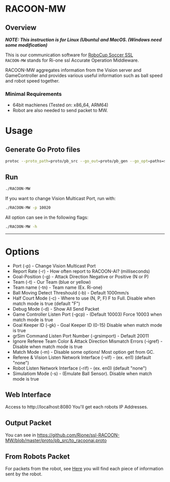 # RACOON-MW

## Overview

**_NOTE: This instruction is for Linux (Ubuntu) and MacOS. (Windows need some modification)_**

This is our communication software for [RoboCup Soccer SSL](https://ssl.robocup.org/)  
`RACOON-MW` stands for Ri-one ssl Accurate Operation Middleware.

RACOON-MW aggregates information from the Vision server and GameController and provides various useful information such as ball speed and robot speed together.

### Minimal Requirements

- 64bit machienes (Tested on: x86_64, ARM64)
- Robot are also needed to send packet to MW.

# Usage

## Generate Go Proto files
```bash
protoc --proto_path=proto/pb_src --go_out=proto/pb_gen --go_opt=paths=source_relative proto/pb_src/*.proto
```

## Run

```bash
./RACOON-MW
```

If you want to change Vision Multicast Port, run with:

```bash
./RACOON-MW -p 10020
```

All option can see in the following flags:

```bash
./RACOON-MW -h
```

---

# Options

- Port (-p) - Change Vision Multicast Port
- Report Rate (-r) - How often report to RACOON-AI? (milliseconds)
- Goal-Position (-g) - Attack Direction Negative or Positive (N or P)
- Team (-t) - Our Team (blue or yellow)
- Team name (-tn) - Team name (Ex. Ri-one)
- Ball Moving Detect Threshould (-b) - Default 1000mm/s
- Half Court Mode (-c) - Where to use (N, P, F) F to Full. Disable when match mode is true (default "F")
- Debug Mode (-d) - Show All Send Packet
- Game Controller Listen Port (-gcp) - (Default 10003) Force 10003 when match mode is true
- Goal Keeper ID (-gk) - Goal Keeper ID (0-15) Disable when match mode is true
- grSim Command Listen Port Number (-grsimport) - Default 20011
- Ignore Referee Team Color & Attack Direction Mismatch Errors (-igref) - Disable when match mode is true
- Match Mode (-m) - Disable some options! Most option get from GC.
- Referee & Vision Listen Network Interface (-vif) - (ex. en1) (default "none")
- Robot Listen Network Interface (-rif) - (ex. en0) (default "none")
- Simulatiom Mode (-s) - (Emulate Ball Sensor). Disable when match mode is true

## Web Interface
Access to http://localhost:8080
You'll get each robots IP Addresses.

## Output Packet
You can see in https://github.com/Rione/ssl-RACOON-MW/blob/master/proto/pb_src/to_racoonai.proto

## From Robots Packet
For packets from the robot, see [Here](https://github.com/Rione/ssl-RACOON-MW/blob/master/proto/pb_src/pi_to_mw.proto) you will find each piece of information sent by the robot.

